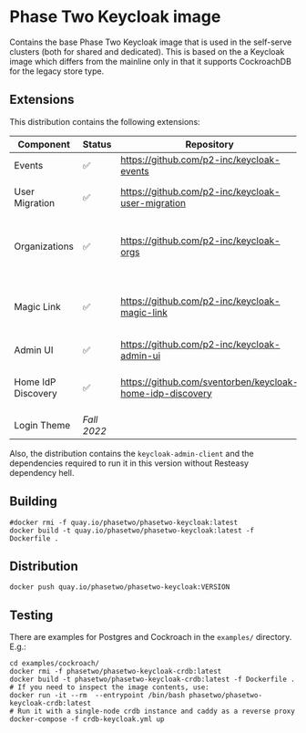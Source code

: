 # Phase Two Keycloak image

Contains the base Phase Two Keycloak image that is used in the self-serve clusters (both for shared and dedicated). This is based on the a Keycloak image which differs from the mainline only in that it supports CockroachDB for the legacy store type.

## Extensions

This distribution contains the following extensions:

| Component | Status | Repository | Description |
| --- | --- | --- | --- |
| Events | :white_check_mark: | https://github.com/p2-inc/keycloak-events | All event listener implementations. |
| User Migration | :white_check_mark: | https://github.com/p2-inc/keycloak-user-migration | User migration storage provider and API client. |
| Organizations | :white_check_mark: | https://github.com/p2-inc/keycloak-orgs | Organizations multi-tenant entities, resources and APIs. |
| Magic Link | :white_check_mark: | https://github.com/p2-inc/keycloak-magic-link | Magic Link Authentication. Created with an Authenticator or Resource. |
| Admin UI | :white_check_mark: | https://github.com/p2-inc/keycloak-admin-ui | Admin UI customizations. |
| Home IdP Discovery | :white_check_mark: | https://github.com/sventorben/keycloak-home-idp-discovery | Discover home identity provider or realm by email domain. |
| Login Theme | *Fall 2022* | | Customizable login theme. |

Also, the distribution contains the `keycloak-admin-client` and the dependencies required to run it in this version without Resteasy dependency hell.

## Building

```
#docker rmi -f quay.io/phasetwo/phasetwo-keycloak:latest
docker build -t quay.io/phasetwo/phasetwo-keycloak:latest -f Dockerfile .
```

## Distribution

```
docker push quay.io/phasetwo/phasetwo-keycloak:VERSION
```

## Testing

There are examples for Postgres and Cockroach in the `examples/` directory. E.g.:

```
cd examples/cockroach/
docker rmi -f phasetwo/phasetwo-keycloak-crdb:latest
docker build -t phasetwo/phasetwo-keycloak-crdb:latest -f Dockerfile .
# If you need to inspect the image contents, use:
docker run -it --rm  --entrypoint /bin/bash phasetwo/phasetwo-keycloak-crdb:latest
# Run it with a single-node crdb instance and caddy as a reverse proxy
docker-compose -f crdb-keycloak.yml up
```
